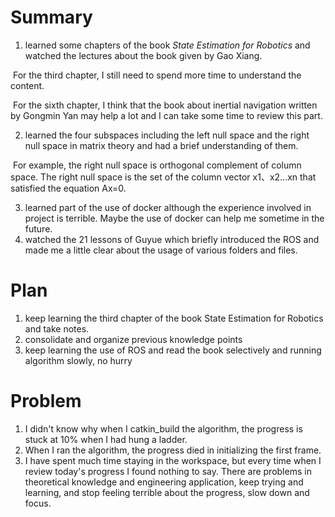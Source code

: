 # Summary
1. learned some chapters of the book *State Estimation for Robotics* and watched the lectures about the book given by Gao Xiang.

​	For the third chapter, I still need to spend more time to understand the content.

​	For the sixth chapter, I think that the book about inertial navigation written by Gongmin Yan may help a lot and I can take some time to review this part.

2. learned the four subspaces including the left null space and the right null space in matrix theory and had a brief understanding of them.

​	For example, the right null space is orthogonal complement of column space. The right null space is the set of the column vector x1、x2...xn that satisfied the equation Ax=0.

3. learned part of the use of docker although the experience involved in project is terrible. Maybe the use of docker can help me sometime in the future.
4. watched the 21 lessons of Guyue which briefly introduced the ROS and made me a little clear about the usage of various folders and files.



# Plan 
1.  keep learning the third chapter of the book State Estimation for Robotics and take notes.
2.  consolidate and organize previous knowledge points
3.  keep learning the use of ROS and read the book selectively and running algorithm slowly, no hurry
# Problem
1. I didn't know why when I catkin_build the algorithm, the progress is stuck at 10% when I had hung a ladder.
1. When I ran the algorithm, the progress died in initializing the first frame.
1. I have spent much time staying in the workspace, but every time when I review today's progress I found nothing to say. There are problems in theoretical knowledge and engineering application, keep trying and learning,  and stop feeling terrible about the progress, slow down and focus.